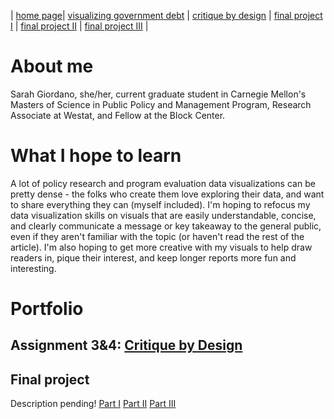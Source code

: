 | [home page](https://sarah1giordano.github.io/Giordano-Data-Viz/)| [visualizing government debt](visualizing-government-debt) | [critique by design](critique-by-design) | [final project I](final-project-part-one) | [final project II](final-project-part-two) | [final project III](final-project-part-three) |

# About me
Sarah Giordano, she/her, current graduate student in Carnegie Mellon's Masters of Science in Public Policy and Management Program, Research Associate at Westat, and Fellow at the Block Center.

# What I hope to learn
A lot of policy research and program evaluation data visualizations can be pretty dense - the folks who create them love exploring their data, and want to share everything they can (myself included). I'm hoping to refocus my data visualization skills on visuals that are easily understandable, concise, and clearly communicate a message or key takeaway to the general public, even if they aren't familiar with the topic (or haven't read the rest of the article). I'm also hoping to get more creative with my visuals to help draw readers in, pique their interest, and keep longer reports more fun and interesting.

# Portfolio

## Assignment 3&4: [Critique by Design](critique-by-design)

## Final project
Description pending!
[Part I](final-project-part-one)
[Part II](final-project-part-two)
[Part III](final-project-part-three)
